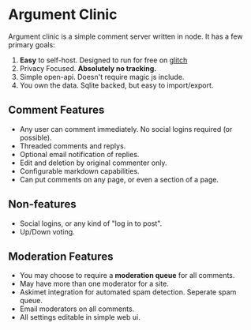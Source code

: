 Argument Clinic
===============

Argument clinic is a simple comment server written in node. It has a few primary goals:

1. **Easy** to self-host. Designed to run for free on [glitch](glitch.com)
2. Privacy Focused. **Absolutely no tracking.**
3. Simple open-api. Doesn't require magic js include.
4. You own the data. Sqlite backed, but easy to import/export.

Comment Features
-----

- Any user can comment immediately. No social logins required (or possible).
- Threaded comments and replys.
- Optional email notification of replies.
- Edit and deletion by original commenter only.
- Configurable markdown capabilities.
- Can put comments on any page, or even a section of a page.

Non-features
-----

- Social logins, or any kind of "log in to post". 
- Up/Down voting.

Moderation Features
-----

- You may choose to require a **moderation queue** for all comments.
- May have more than one moderator for a site.
- Askimet integration for automated spam detection. Seperate spam queue.
- Email moderators on all comments.
- All settings editable in simple web ui.